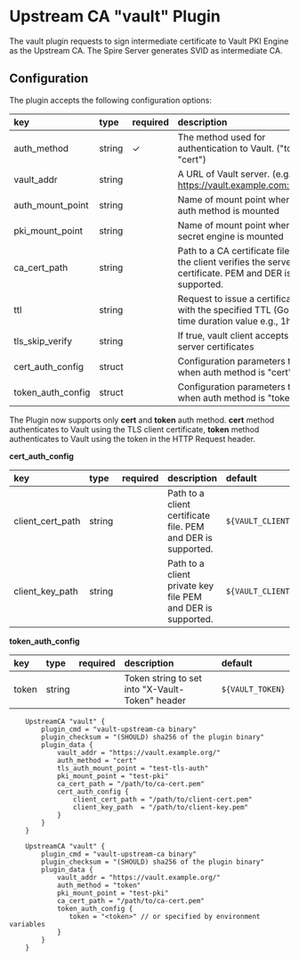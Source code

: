 #  Upstream CA "vault" Plugin
The vault plugin requests to sign intermediate certificate to Vault PKI Engine as the Upstream CA. The Spire Server generates SVID as intermediate CA.

## Configuration

The plugin accepts the following configuration options:

| key | type | required | description | default |
|:----|:-----|:---------|:------------|:--------|
| auth_method | string | ✓ | The method used for authentication to Vault. ("token", "cert") | |
| vault_addr  | string |   | A URL of Vault server. (e.g., https://vault.example.com:8443/) | `${VAULT_ADDR}` |
| auth_mount_point | string |  | Name of mount point where TLS auth method is mounted | cert |
| pki_mount_point  | string |  | Name of mount point where PKI secret engine is mounted | pki |
| ca_cert_path     | string |  | Path to a CA certificate file that the client verifies the server certificate. PEM and DER is supported. | `${VAULT_CACERT}` |
| ttl              | string |  | Request to issue a certificate with the specified TTL (Go-Style time duration value e.g., 1h)  | |
| tls_skip_verify  | string |  | If true, vault client accepts any server certificates | false |
| cert_auth_config | struct |  | Configuration parameters to use when auth method is "cert" | |
| token_auth_config | struct | | Configuration parameters to use when auth method is "token" | |

The Plugin now supports only **cert** and **token** auth method.
**cert** method authenticates to Vault using the TLS client certificate, **token** method authenticates to Vault using the token in the HTTP Request header.

**cert_auth_config**

| key | type | required | description | default |
|:----|:-----|:---------|:------------|:--------|
| client_cert_path | string | | Path to a client certificate file. PEM and DER is supported. | `${VAULT_CLIENT_CERT}` |
| client_key_path  | string | | Path to a client private key file PEM and DER is supported. | `${VAULT_CLIENT_KEY}` |

**token_auth_config**

| key | type | required | description | default |
|:----|:-----|:---------|:------------|:--------|
| token | string | | Token string to set into "X-Vault-Token" header | `${VAULT_TOKEN}` |

```hcl
    UpstreamCA "vault" {
        plugin_cmd = "vault-upstream-ca binary"
        plugin_checksum = "(SHOULD) sha256 of the plugin binary"
        plugin_data {
            vault_addr = "https://vault.example.org/"
            auth_method = "cert"
            tls_auth_mount_point = "test-tls-auth"
            pki_mount_point = "test-pki"
            ca_cert_path = "/path/to/ca-cert.pem"
            cert_auth_config {
                client_cert_path = "/path/to/client-cert.pem"
                client_key_path  = "/path/to/client-key.pem"
            }
        }
    }
```

```hcl
    UpstreamCA "vault" {
        plugin_cmd = "vault-upstream-ca binary"
        plugin_checksum = "(SHOULD) sha256 of the plugin binary"
        plugin_data {
            vault_addr = "https://vault.example.org/"
            auth_method = "token"
            pki_mount_point = "test-pki"
            ca_cert_path = "/path/to/ca-cert.pem"
            token_auth_config {
               token = "<token>" // or specified by environment variables
            }
        }
    }
```